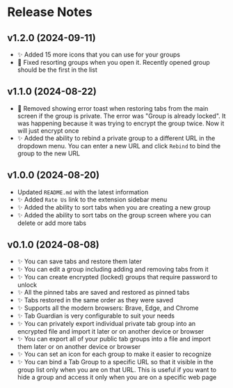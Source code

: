 # Release Notes

## v1.2.0 (2024-09-11)
- ✨ Added 15 more icons that you can use for your groups
- 🐛 Fixed resorting groups when you open it. Recently opened group should be the first in the list

## v1.1.0 (2024-08-22)
- 🐛 Removed showing error toast when restoring tabs from the main screen if the group is private. The error was "Group is already locked". It was happening because it was trying to encrypt the group twice. Now it will just encrypt once
- ✨ Added the ability to rebind a private group to a different URL in the dropdown menu. You can enter a new URL and click `Rebind` to bind the group to the new URL

## v1.0.0 (2024-08-20)
- Updated `README.md` with the latest information
- ✨ Added `Rate Us` link to the extension sidebar menu
- ✨ Added the ability to sort tabs when you are creating a new group
- ✨ Added the ability to sort tabs on the group screen where you can delete or add more tabs

## v0.1.0 (2024-08-08)
- ✨ You can save tabs and restore them later
- ✨ You can edit a group including adding and removing tabs from it
- ✨ You can create encrypted (locked) groups that require password to unlock
- ✨ All the pinned tabs are saved and restored as pinned tabs
- ✨ Tabs restored in the same order as they were saved
- ✨ Supports all the modern browsers: Brave, Edge, and Chrome
- ✨ Tab Guardian is very configurable to suit your needs
- ✨ You can privately export individual private tab group into an encrypted file and import it later or on another device or browser
- ✨ You can export all of your public tab groups into a file and import them later or on another device or browser
- ✨ You can set an icon for each group to make it easier to recognize
- ✨ You can bind a Tab Group to a specific URL so that it visible in the group list only when you are on that URL. This is useful if you want to hide a group and access it only when you are on a specific web page